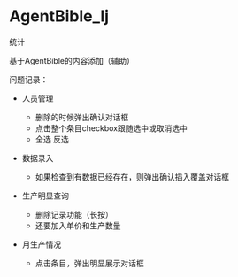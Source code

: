 # AgentBible_lj
统计

基于AgentBible的内容添加（辅助）



问题记录：

- 人员管理 
	- 删除的时候弹出确认对话框
	- 点击整个条目checkbox跟随选中或取消选中
	- 全选 反选

- 数据录入
	- 如果检查到有数据已经存在，则弹出确认插入覆盖对话框

- 生产明显查询
	- 删除记录功能（长按）
	- 还要加入单价和生产数量

- 月生产情况
	- 点击条目，弹出明显展示对话框